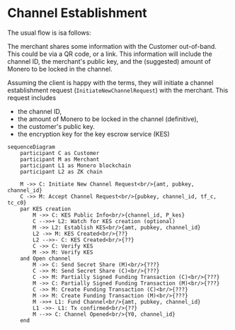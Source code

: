 # Channel Establishment

The usual flow is isa follows:

The merchant shares some information with the Customer out-of-band. This could be via a QR code, or a link. This 
information will include the channel ID, the merchant's public key, and the (suggested) amount of Monero to be 
locked in the channel.

Assuming the client is happy with the terms, they will initiate a channel establishment request 
(`InitiateNewChannelRequest`) with the merchant. This request includes 
* the channel ID, 
* the amount of Monero to be locked in the channel (definitive), 
* the customer's public key.
* the encryption key for the key escrow service (KES)

```mermaid
sequenceDiagram
    participant C as Customer
    participant M as Merchant
    participant L1 as Monero blockchain
    participant L2 as ZK chain

    M ->> C: Initiate New Channel Request<br/>{amt, pubkey, channel_id}
    C ->> M: Accept Channel Request<br/>{pubkey, channel_id, tf_c, tc_c0}
    par KES creation
        M ->> C: KES Public Info<br/>{channel_id, P_kes}
        C -->>+ L2: Watch for KES creation (optional)
        M ->> L2: Establish KES<br/>{amt, pubkey, channel_id}
        L2 ->> M: KES Created<br/>{??}
        L2 -->>- C: KES Created<br/>{??}
        C ->> C: Verify KES
        M ->> M: Verify KES
    and Open channel
        M ->> C: Send Secret Share (M)<br/>{???}
        C ->> M: Send Secret Share (C)<br/>{???}
        C ->> M: Partially Signed Funding Transaction (C)<br/>{???}
        M ->> C: Partially Signed Funding Transaction (M)<br/>{???}
        C ->> M: Create Funding Transaction (C)<br/>{???}
        M ->> M: Create Funding Transaction (M)<br/>{???}
        M ->>+ L1: Fund Channel<br/>{amt, pubkey, channel_id}
        L1 ->>- L1: Tx confirmed<br/>{??}
        M -->> C: Channel Opened<br/>{Y0, channel_id}
    end
    
    

```